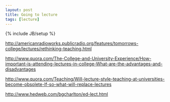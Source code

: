 ```yaml
---
layout: post
title: Going to lecture
tags: [lecture]
---
```

{% include JB/setup %}

http://americanradioworks.publicradio.org/features/tomorrows-college/lectures/rethinking-teaching.html

http://www.quora.com/The-College-and-University-Experience/How-important-is-attending-lectures-in-college-What-are-the-advantages-and-disadvantages

http://www.quora.com/Teaching/Will-lecture-style-teaching-at-universities-become-obsolete-If-so-what-will-replace-lectures

http://www.hedweb.com/bgcharlton/ed-lect.html
